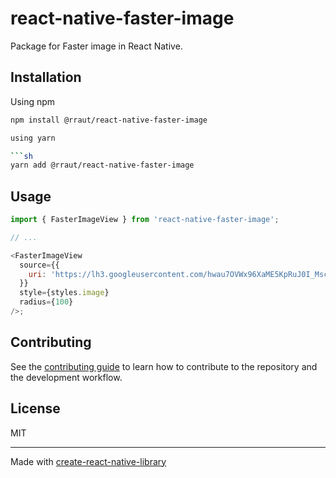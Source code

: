 # react-native-faster-image

Package for Faster image in React Native.

## Installation

Using npm

````sh
npm install @rraut/react-native-faster-image

using yarn

```sh
yarn add @rraut/react-native-faster-image
````

## Usage

```js
import { FasterImageView } from 'react-native-faster-image';

// ...

<FasterImageView
  source={{
    uri: 'https://lh3.googleusercontent.com/hwau7OVWx96XaME5KpRuJ0I_MscrerK6SbRH1UwYHYaxIDQQtn7RZK02LDSfBzCreidFgDsJeXyqDct6EZiH6vsV=w640-h400-e365-rj-sc0x00ffffff',
  }}
  style={styles.image}
  radius={100}
/>;
```

## Contributing

See the [contributing guide](CONTRIBUTING.md) to learn how to contribute to the repository and the development workflow.

## License

MIT

---

Made with [create-react-native-library](https://github.com/callstack/react-native-builder-bob)
